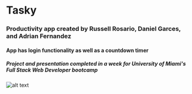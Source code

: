 # Tasky

### Productivity app created by Russell Rosario, Daniel Garces, and Adrian Fernandez

#### App has login functionality as well as a countdown timer

##### Project and presentation completed in a week for University of Miami's Full Stack Web Developer bootcamp 

![alt text](https://s3.amazonaws.com/github-tasky/1.png)
